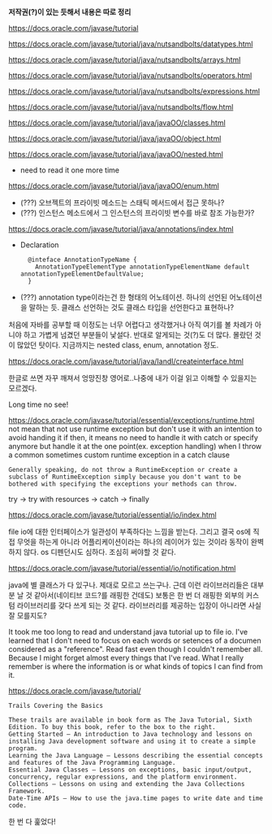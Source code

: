 **저작권(?)이 있는 듯해서 내용은 따로 정리**

<https://docs.oracle.com/javase/tutorial>

<https://docs.oracle.com/javase/tutorial/java/nutsandbolts/datatypes.html>

<https://docs.oracle.com/javase/tutorial/java/nutsandbolts/arrays.html>

<https://docs.oracle.com/javase/tutorial/java/nutsandbolts/operators.html>

<https://docs.oracle.com/javase/tutorial/java/nutsandbolts/expressions.html>

<https://docs.oracle.com/javase/tutorial/java/nutsandbolts/flow.html>

<https://docs.oracle.com/javase/tutorial/java/javaOO/classes.html>

<https://docs.oracle.com/javase/tutorial/java/javaOO/object.html>

<https://docs.oracle.com/javase/tutorial/java/javaOO/nested.html>
* need to read it one more time

<https://docs.oracle.com/javase/tutorial/java/javaOO/enum.html>
* (???) 오브젝트의 프라이빗 메소드는 스태틱 메서드에서 접근 못하나?
* (???) 인스턴스 메소드에서 그 인스턴스의 프라이빗 변수를 바로 참조 가능한가?

<https://docs.oracle.com/javase/tutorial/java/annotations/index.html>
* Declaration
  ```
    @inteface AnnotationTypeName {
      AnnotationTypeElementType annotationTypeElementName default annotationTypeElementDefaultValue;
    }
  ```
* (???) annotation type이라는건 한 형태의 어노테이션. 하나의 선언된 어노테이션을 말하는 듯. 클래스 선언하는 것도 클래스 타입을 선언한다고 표현하나?

처음에 자바를 공부할 때 이정도는 너무 어렵다고 생각했거나 아직 여기를 볼 차례가 아니야 하고 가볍게 넘겼던 부분들이 낯설다. 반대로 알게되는 것(?)도 더 많다. 몰랐던 것이 많았던 탓이다. 지금까지는 nested class, enum, annotation 정도.

<https://docs.oracle.com/javase/tutorial/java/IandI/createinterface.html>

한글로 쓰면 자꾸 깨져서 엉망진창 영어로..나중에 내가 이걸 읽고 이해할 수 있을지는 모르겠다.

Long time no see!

<https://docs.oracle.com/javase/tutorial/essential/exceptions/runtime.html>
not mean that not use runtime exception but don't use it with an intention to avoid handing it
if then, it means no need to handle it with catch or specify anymore but handle it at the one point(ex. exception handling) when I throw a common sometimes custom runtime exception in a catch clause

```
Generally speaking, do not throw a RuntimeException or create a subclass of RuntimeException simply because you don't want to be bothered with specifying the exceptions your methods can throw.
```

try -> try with resources -> catch -> finally 

<https://docs.oracle.com/javase/tutorial/essential/io/index.html>

file io에 대한 인터페이스가 일관성이 부족하다는 느낌을 받는다. 그리고 결국 os에 직접 무엇을 하는게 아니라 어플리케이션이라는 하나의 레이어가 있는 것이라 동작이 완벽하지 않다. os 디펜던시도 심하다. 조심히 써야할 것 같다.

<https://docs.oracle.com/javase/tutorial/essential/io/notification.html>

java에 별 클래스가 다 있구나. 제대로 모르고 쓰는구나. 근데 이런 라이브러리들은 대부분 날 것 같아서(네이티브 코드?를 래핑한 건데도) 보통은 한 번 더 래핑한 외부의 커스텀 라이브러리를 갖다 쓰게 되는 것 같다. 라이브러리를 제공하는 입장이 아니라면 사실 잘 모를지도?


It took me too long to read and understand java tutorial up to file io.
I've learned that I don't need to focus on each words or setences of a documen considered as a "reference".
Read fast even though I couldn't remember all. Because I might forget almost every things that I've read.
What I really remember is where the information is or what kinds of topics I can find from it.


<https://docs.oracle.com/javase/tutorial/>
```
Trails Covering the Basics

These trails are available in book form as The Java Tutorial, Sixth Edition. To buy this book, refer to the box to the right.
Getting Started — An introduction to Java technology and lessons on installing Java development software and using it to create a simple program.
Learning the Java Language — Lessons describing the essential concepts and features of the Java Programming Language.
Essential Java Classes — Lessons on exceptions, basic input/output, concurrency, regular expressions, and the platform environment.
Collections — Lessons on using and extending the Java Collections Framework.
Date-Time APIs — How to use the java.time pages to write date and time code.
```

한 번 다 훑었다!
